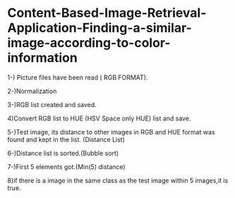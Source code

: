 # Content-Based-Image-Retrieval-Application-Finding-a-similar-image-according-to-color-information

1-) Picture files have been read ( RGB FORMAT).

2-)Normalization

3-)RGB list created and saved.

4)Convert RGB list to HUE (HSV Space only HUE) list and save.

5-)Test image, its distance to other images in RGB and HUE format was found and kept in the list. (Distance List)

6-)Distance list is sorted.(Bubble sort)

7-)First 5 elements got.(Min(5) distance)

8)if there is a image in the same class as the test image within 5 images,it is true.
